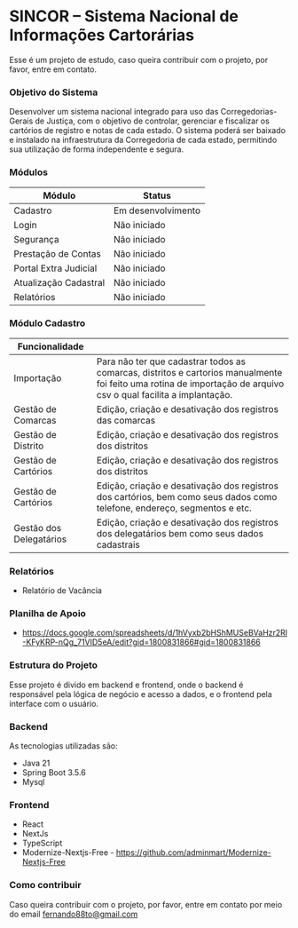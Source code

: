 # SINCOR – Sistema Nacional de Informações Cartorárias

Esse é um projeto de estudo, caso queira contribuir com o projeto, por favor, entre em contato.

### Objetivo do Sistema

Desenvolver um sistema nacional integrado para uso das Corregedorias-Gerais de Justiça,
com o objetivo de controlar, gerenciar e fiscalizar os cartórios de registro e notas de cada estado.
O sistema poderá ser baixado e instalado na infraestrutura da Corregedoria de cada estado,
permitindo sua utilização de forma independente e segura.

### Módulos

| Módulo                | Status             |
|-----------------------|--------------------|
| Cadastro              | Em desenvolvimento |
| Login                 | Não iniciado       |
| Segurança             | Não iniciado       |
| Prestação de Contas   | Não iniciado       |
| Portal Extra Judicial | Não iniciado       |
| Atualização Cadastral | Não iniciado       |
| Relatórios            | Não iniciado       |
 

### Módulo Cadastro

| Funcionalidade          |                                                                                                                                                                  |
|-------------------------|------------------------------------------------------------------------------------------------------------------------------------------------------------------|
| Importação              | Para não ter que cadastrar todos as comarcas, distritos e cartorios manualmente foi feito uma rotina de importação de arquivo csv o qual facilita a implantação. |
| Gestão de Comarcas      | Edição, criação e desativação dos registros das comarcas                                                                                                         |
| Gestão de Distrito      | Edição, criação e desativação dos registros dos distritos                                                                                                        |
| Gestão de Cartórios     | Edição, criação e desativação dos registros dos distritos                                                                                                        |
| Gestão de Cartórios     | Edição, criação e desativação dos registros dos cartórios, bem como seus dados como telefone, endereço, segmentos e etc.                                         |
| Gestão dos Delegatários | Edição, criação e desativação dos registros dos delegatários bem como seus dados cadastrais                                                                      |

### Relatórios

* Relatório de Vacância

### Planilha de Apoio

* https://docs.google.com/spreadsheets/d/1hVyxb2bHShMUSeBVaHzr2Rl-KFyKRP-nQg_71VID5eA/edit?gid=1800831866#gid=1800831866


### Estrutura do Projeto

Esse projeto é divido em backend e frontend, onde o backend é responsável pela lógica de negócio e acesso a dados, e o
frontend pela interface com o usuário.

### Backend

As tecnologias utilizadas são:

* Java 21
* Spring Boot 3.5.6
* Mysql

### Frontend

* React
* NextJs
* TypeScript 
* Modernize-Nextjs-Free - https://github.com/adminmart/Modernize-Nextjs-Free


### Como contribuir

Caso queira contribuir com o projeto, por favor, entre em contato por meio do email fernando88to@gmail.com

